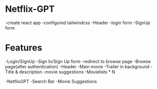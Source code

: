 # Netflix-GPT

-create react app
-configured tailwindcss
-Header
-login form
-SignUp form

# Features
-Login/SignUp
   -Sign In/Sign Up form
   -redirect to browse page
-Browse page(after authentication)
   -Header
   -Main movie
       -Trailer in background
       -Title & description
       -movie suggestions
           -Movielists * N

-NetflixGPT
   -Search Bar
   -Movie Suggestions


    